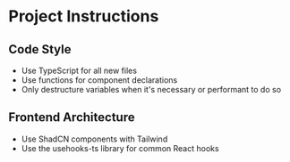 # Project Instructions

## Code Style

- Use TypeScript for all new files
- Use functions for component declarations
- Only destructure variables when it's necessary or performant to do so

## Frontend Architecture

- Use ShadCN components with Tailwind
- Use the usehooks-ts library for common React hooks
